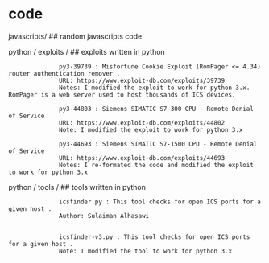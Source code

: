 # code

javascripts/          ## random javascripts code

python / exploits /   ## exploits  written in python

                  py3-39739 : Misfortune Cookie Exploit (RomPager <= 4.34) router authentication remover .
                  URL: https://www.exploit-db.com/exploits/39739
                  Notes: I modified the exploit to work for python 3.x. RomPager is a web server used to host thousands of ICS devices.
                  
                  py3-44803 : Siemens SIMATIC S7-300 CPU - Remote Denial of Service
                  URL: https://www.exploit-db.com/exploits/44802
                  Note: I modified the exploit to work for python 3.x
                  
                  py3-44693 : Siemens SIMATIC S7-1500 CPU - Remote Denial of Service
                  URL: https://www.exploit-db.com/exploits/44693
                  Notes: I re-formated the code and modified the exploit to work for python 3.x

python / tools /   ## tools  written in python

                  icsfinder.py : This tool checks for open ICS ports for a given host .
                  Author: Sulaiman Alhasawi
                  
                  
                  icsfinder-v3.py : This tool checks for open ICS ports for a given host .
                  Note: I modified the tool to work for python 3.x
